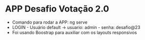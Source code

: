 # APP Desafio Votação 2.0

<ul>
  <li>Comando para rodar a APP: ng serve</li>
  <li>LOGIN - Usuário default -> usuario: admin - senha: desafio@23</li>
  <li>Foi usando Boostrap para auxiliar com os layouts responsivos</li>
</ul>

